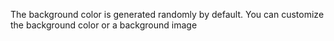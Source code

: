 The background color is generated randomly by default. You can customize the background color or a background image
